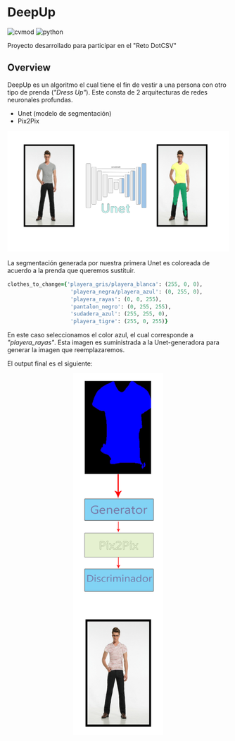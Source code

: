 # DeepUp
![cvmod](https://img.shields.io/static/v1.svg?label=version&message=v1.0&color=green)  ![python](https://img.shields.io/static/v1.svg?label=python&message=3.6&color=blue)

Proyecto desarrollado para participar en el "Reto DotCSV"


## Overview

DeepUp es un algoritmo el cual tiene el fin de vestir a una persona con otro tipo de prenda (_"Dress Up"_).  Este consta de 2 arquitecturas de redes neuronales profundas.  

* Unet (modelo de segmentación)
* Pix2Pix 

![Diagrama Unet](img/diagrama_unet_deepup.png)

La segmentación generada por nuestra primera Unet es coloreada de acuerdo a la prenda que queremos sustituir. 


```Ruby
clothes_to_change={'playera_gris/playera_blanca': (255, 0, 0),
                    'playera_negra/playera_azul': (0, 255, 0),
                    'playera_rayas': (0, 0, 255),
                    'pantalon_negro': (0, 255, 255),
                    'sudadera_azul': (255, 255, 0),
                    'playera_tigre': (255, 0, 255)}            
```

En este caso seleccionamos el color azul, el cual corresponde a _"playera_rayas"_. Esta imagen es suministrada a la Unet-generadora para generar la imagen que reemplazaremos.



El output final es el siguiente:

<p align="center">
<img src="img/diagrama_pix2pix_vertical.png" height="820" align="center">
</p>
